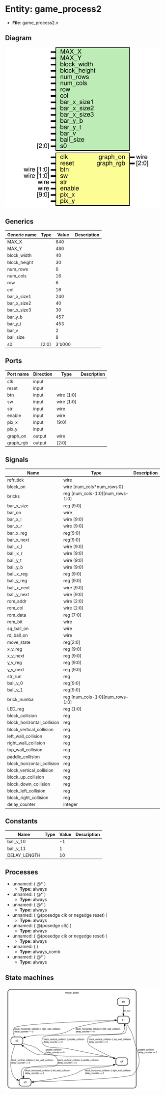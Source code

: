 # Entity: game_process2 

- **File**: game_process2.v
## Diagram

![Diagram](game_process2.svg "Diagram")
## Generics

| Generic name | Type  | Value  | Description |
| ------------ | ----- | ------ | ----------- |
| MAX_X        |       | 640    |             |
| MAX_Y        |       | 480    |             |
| block_width  |       | 40     |             |
| block_height |       | 30     |             |
| num_rows     |       | 6      |             |
| num_cols     |       | 16     |             |
| row          |       | 6      |             |
| col          |       | 16     |             |
| bar_x_size1  |       | 240    |             |
| bar_x_size2  |       | 40     |             |
| bar_x_size3  |       | 30     |             |
| bar_y_b      |       | 457    |             |
| bar_y_t      |       | 453    |             |
| bar_v        |       | 2      |             |
| ball_size    |       | 8      |             |
| s0           | [2:0] | 3'b000 |             |
## Ports

| Port name | Direction | Type       | Description |
| --------- | --------- | ---------- | ----------- |
| clk       | input     |            |             |
| reset     | input     |            |             |
| btn       | input     | wire [1:0] |             |
| sw        | input     | wire [1:0] |             |
| str       | input     | wire       |             |
| enable    | input     | wire       |             |
| pix_x     | input     | [9:0]      |             |
| pix_y     | input     |            |             |
| graph_on  | output    | wire       |             |
| graph_rgb | output    | [2:0]      |             |
## Signals

| Name                       | Type                             | Description |
| -------------------------- | -------------------------------- | ----------- |
| refr_tick                  | wire                             |             |
| block_on                   | wire [num_cols*num_rows:0]       |             |
| bricks                     | reg [num_cols-1:0][num_rows-1:0] |             |
| bar_x_size                 | reg [9:0]                        |             |
| bar_on                     | wire                             |             |
| bar_x_l                    | wire [9:0]                       |             |
| bar_x_r                    | wire [9:0]                       |             |
| bar_x_reg                  | reg[9:0]                         |             |
| bar_x_next                 | reg[9:0]                         |             |
| ball_x_l                   | wire [9:0]                       |             |
| ball_x_r                   | wire [9:0]                       |             |
| ball_y_t                   | wire [9:0]                       |             |
| ball_y_b                   | wire [9:0]                       |             |
| ball_x_reg                 | reg [9:0]                        |             |
| ball_y_reg                 | reg [9:0]                        |             |
| ball_x_next                | wire [9:0]                       |             |
| ball_y_next                | wire [9:0]                       |             |
| rom_addr                   | wire [2:0]                       |             |
| rom_col                    | wire [2:0]                       |             |
| rom_data                   | reg [7:0]                        |             |
| rom_bit                    | wire                             |             |
| sq_ball_on                 | wire                             |             |
| rd_ball_on                 | wire                             |             |
| move_state                 | reg[2:0]                         |             |
| x_v_reg                    | reg [9:0]                        |             |
| x_v_next                   | reg [9:0]                        |             |
| y_v_reg                    | reg [9:0]                        |             |
| y_v_next                   | reg [9:0]                        |             |
| str_run                    | reg                              |             |
| ball_v_0                   | reg[9:0]                         |             |
| ball_v_1                   | reg[9:0]                         |             |
| brick_numba                | reg [num_cols-1:0][num_rows-1:0] |             |
| LED_reg                    | reg [1:0]                        |             |
| block_collision            | reg                              |             |
| block_horizontal_collision | reg                              |             |
| block_vertical_collision   | reg                              |             |
| left_wall_collision        | reg                              |             |
| right_wall_collision       | reg                              |             |
| top_wall_collision         | reg                              |             |
| paddle_collision           | reg                              |             |
| block_horizontal_collision | reg                              |             |
| block_vertical_collision   | reg                              |             |
| block_up_collision         | reg                              |             |
| block_down_collision       | reg                              |             |
| block_left_collision       | reg                              |             |
| block_right_collision      | reg                              |             |
| delay_counter              | integer                          |             |
## Constants

| Name         | Type | Value | Description |
| ------------ | ---- | ----- | ----------- |
| ball_v_10    |      | -1    |             |
| ball_v_11    |      | 1     |             |
| DELAY_LENGTH |      | 10    |             |
## Processes
- unnamed: ( @* )
  - **Type:** always
- unnamed: ( @* )
  - **Type:** always
- unnamed: ( @* )
  - **Type:** always
- unnamed: ( @(posedge clk or negedge reset) )
  - **Type:** always
- unnamed: ( @(posedge clk) )
  - **Type:** always
- unnamed: ( @(posedge clk or negedge reset) )
  - **Type:** always
- unnamed: (  )
  - **Type:** always_comb
- unnamed: ( @* )
  - **Type:** always
## State machines

![Diagram_state_machine_0]( stm_game_process2_00.svg "Diagram")